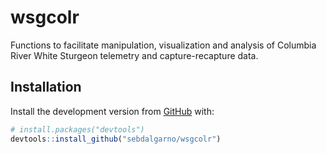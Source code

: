 
<!-- README.md is generated from README.Rmd. Please edit that file -->

# wsgcolr

<!-- badges: start -->
<!-- badges: end -->

Functions to facilitate manipulation, visualization and analysis of
Columbia River White Sturgeon telemetry and capture-recapture data.

## Installation

Install the development version from [GitHub](https://github.com/) with:

``` r
# install.packages("devtools")
devtools::install_github("sebdalgarno/wsgcolr")
```

